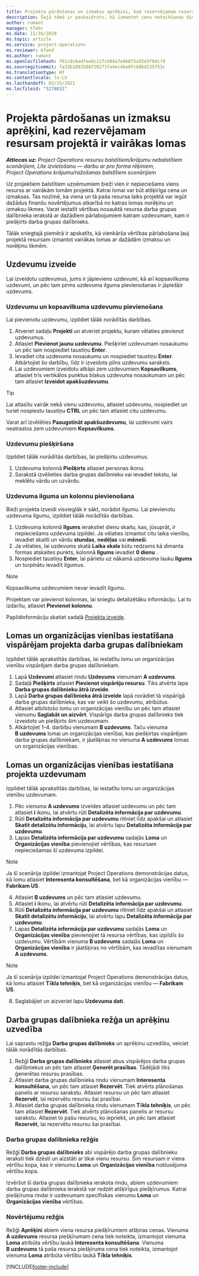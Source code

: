 ```yaml
---
title: Projekta pārdošanas un izmaksu aprēķini, kad rezervējamam resursam projektā ir vairākas lomas
description: Šajā tēmā ir paskaidrots, kā izmantot cenu noteikšanas dimensijas, lai atbalstītu cenu un izmaksu aprēķinus resursam, kam projektā ir vairākas lomas.
author: rumant
manager: tfehr
ms.date: 11/16/2020
ms.topic: article
ms.service: project-operations
ms.reviewer: kfend
ms.author: rumant
ms.openlocfilehash: f01c9c6adfeedc11fcb04a7e8b8f5a55e5f8dc79
ms.sourcegitcommit: fa32b1893286f20271fa4ec4be8fc68bd135f53c
ms.translationtype: HT
ms.contentlocale: lv-LV
ms.lasthandoff: 02/15/2021
ms.locfileid: "5278832"
---
```

# <a name="estimate-project-sales-and-costs-when-a-bookable-resource-fills-multiple-roles-on-a-project"></a>Projekta pārdošanas un izmaksu aprēķini, kad rezervējamam resursam projektā ir vairākas lomas 

_**Attiecas uz:** Project Operations resursu balstītiem/krājumu nebalstītiem scenārijiem, Lite izvietošanu — darbu ar pro forma rēķiniem, Project Operations krājumu/ražošanas balstītiem scenārijiem_ 

Uz projektiem balstītiem uzņēmumiem bieži vien ir nepieciešams viens resurss ar vairākām lomām projektā. Katrai lomai var būt atšķirīga cena un izmaksas. Tas nozīmē, ka viena un tā paša resursa laiks projektā var iegūt dažādus finanšu novērtējumus atkarībā no katras lomas norēķinu un izmaksu likmes. Varat iestatīt vērtības nosauktā resursa darba grupas dalībnieka ierakstā ar dažādiem pārlabojumiem katram uzdevumam, kam ir piešķirts darba grupas dalībnieks.

Tālāk sniegtajā piemērā ir apskatīts, kā vienkārša vērtības pārlabošana ļauj projektā resursam izmantot vairākas lomas ar dažādām izmaksu un norēķinu likmēm.

## <a name="create-tasks"></a>Uzdevumu izveide
Lai izveidotu uzdevumus, jums ir jāpievieno uzdevumi, kā arī kopsavilkuma uzdevumi, un pēc tam pirms uzdevuma ilguma pievienošanas ir jāpiešķir uzdevums. 

### <a name="add-tasks-and-summary-tasks"></a>Uzdevumu un kopsavilkuma uzdevumu pievienošana
Lai pievienotu uzdevumu, izpildiet tālāk norādītās darbības.

1. Atveriet sadaļu **Projekti** un atveriet projektu, kuram vēlaties pievienot uzdevumus.
2. Atlasiet **Pievienot jaunu uzdevumu**. Piešķiriet uzdevumam nosaukumu un pēc tam nospiediet taustiņu **Enter**.
3. Ievadiet cita uzdevuma nosaukumu un nospiediet taustiņu **Enter**. Atkārtojiet šo darbību, līdz ir izveidots pilns uzdevumu saraksts.
3. Lai uzdevumiem izveidotu atkāpi zem uzdevumiem **Kopsavilkums**, atlasiet trīs vertikālos punktus blakus uzdevuma nosaukumam un pēc tam atlasiet **Izveidot apakšuzdevumu**. 

  > [!TIP]
  > Lai atlasītu vairāk nekā vienu uzdevumu, atlasiet uzdevumu, nospiediet un turiet nospiestu taustiņu **CTRL** un pēc tam atlasiet citu uzdevumu.
  >
  > Varat arī izvēlēties **Paaugstināt apakšuzdevumu**, lai uzdevumi vairs neatrastos zem uzdevumiem **Kopsavilkums**.

### <a name="assign-tasks"></a>Uzdevumu piešķiršana

Izpildiet tālāk norādītās darbības, lai piešķirtu uzdevumus.

1. Uzdevuma kolonnā **Piešķirts** atlasiet personas ikonu.
2. Sarakstā izvēlieties darba grupas dalībnieku vai ievadiet tekstu, lai meklētu vārdu un uzvārdu.

### <a name="add-task-duration-and-columns"></a>Uzdevuma ilguma un kolonnu pievienošana

Bieži projekta izveidi visvieglāk ir sākt, norādot ilgumu. Lai pievienotu uzdevuma ilgumu, izpildiet tālāk norādītās darbības.

1. Uzdevuma kolonnā **Ilgums** ierakstiet dienu skaitu, kas, jūsuprāt, ir nepieciešams uzdevuma izpildei. Ja vēlaties izmantot citu laika vienību, ievadiet skaitli un vārdu **stundas**, **nedēļas** vai **mēneši**.
2. Ja vēlaties, lai uzdevums skatā **Laika skala** būtu redzams kā dimanta formas atskaites punkts, kolonnā **Ilgums** ievadiet **0 dienu** .
3. Nospiediet taustiņu **Enter**, lai pārietu uz nākamā uzdevuma lauku **Ilgums** un turpinātu ievadīt ilgumus.

  > [!NOTE]
  > Kopsavilkuma uzdevumiem nevar ievadīt ilgumu.

Projektam var pievienot kolonnas, lai sniegtu detalizētāku informāciju. Lai to izdarītu, atlasiet **Pievienot kolonnu**. 

Papildinformāciju skatiet sadaļā [Projekta izveide](https://support.microsoft.com/en-us/office/create-a-project-a5b5e823-fb2e-45fd-be00-7d84422d9749).

## <a name="set-up-the-role-and-organization-unit-for-a-generic-project-team-member"></a>Lomas un organizācijas vienības iestatīšana vispārējam projekta darba grupas dalībniekam
Izpildiet tālāk aprakstītās darbības, lai iestatītu lomu un organizācijas vienību vispārējam darba grupas dalībniekam.

1. Lapā **Uzdevumi** atlasiet rindu **Uzdevums** vienumam **A uzdevums**. 
2. Sadaļā **Piešķirts** atlasiet **Pievienot vispārēju resursu**. Tiks atvērta lapa **Darba grupas dalībnieku ātrā izveide**.
3. Lapā **Darba grupas dalībnieka ātrā izveide** lapā norādiet tā vispārīgā darba grupas dalībnieka, kas var veikt šo uzdevumu, atribūtus.
4. Atlasiet atbilstošo lomu un organizācijas vienību un pēc tam atlasiet vienumu **Saglabāt un aizvērt**. Vispārīgs darba grupas dalībnieks tiek izveidots un piešķirts šim uzdevumam. 
5. Atkārtojiet 1–4. darbību vienumam **B uzdevums**. Taču vienuma **B uzdevums** lomai un organizācijas vienībai, kas piešķirtas vispārējam darba grupas dalībniekam, ir jāatšķiras no vienuma **A uzdevums** lomas un organizācijas vienības. 

## <a name="set-up-the-role-and-organization-unit-for-a-project-task"></a>Lomas un organizācijas vienības iestatīšana projekta uzdevumam
Izpildiet tālāk aprakstītās darbības, lai iestatītu lomu un organizācijas vienību uzdevumam.

1. Pēc vienuma **A uzdevums** izveides atlasiet uzdevumu un pēc tam atlasiet **i** ikonu, lai atvērtu rūti **Detalizēta informācija par uzdevumu**. 
2. Rūtī **Detalizēta informācija par uzdevumu** ritiniet līdz apakšai un atlasiet **Skatīt detalizētu informāciju**, lai atvērtu lapu **Detalizēta informācija par uzdevumu**.
3. Lapas **Detalizēta informācija par uzdevumu** sadaļās **Loma** un **Organizācijas vienība** pievienojiet vērtības, kas resursam nepieciešamas šī uzdevuma izpildei. 

  > [!NOTE]
  > Ja šī scenārija izpildei izmantojat Project Operations demonstrācijas datus, kā lomu atlasiet **Interesenta konsultēšana**, bet kā organizācijas vienību — **Fabrikam US**.

4. Atlasiet **B uzdevums** un pēc tam atlasiet uzdevumu.
5. Atlasiet **i** ikonu, lai atvērtu rūti **Detalizēta informācija par uzdevumu**. 
6. Rūtī **Detalizēta informācija par uzdevumu** ritiniet līdz apakšai un atlasiet **Skatīt detalizētu informāciju**, lai atvērtu lapu **Detalizēta informācija par uzdevumu**.
7. Lapas **Detalizēta informācija par uzdevumu** sadaļās **Loma** un **Organizācijas vienība** pievienojiet tā resursa vērtības, kas izpildīs šo uzdevumu. Vērtībām vienuma **B uzdevums** sadaļās **Loma** un **Organizācijas vienība** ir jāatšķiras no vērtībām, kas ievadītas vienumam **A uzdevums**. 

  > [!NOTE]
  > Ja šī scenārija izpildei izmantojat Project Operations demonstrācijas datus, kā lomu atlasiet **Tīkla tehniķis**, bet kā organizācijas vienību — **Fabrikam US**.

8. Saglabājiet un aizveriet lapu **Uzdevuma dati**. 

## <a name="team-member-and-estimates-behavior"></a>Darba grupas dalībnieka režģa un aprēķinu uzvedība 
Lai saprastu režģa **Darba grupas dalībnieks** un aprēķinu uzvedību, veiciet tālāk norādītās darbības.

1. Režģī **Darba grupas dalībnieks** atlasiet abus vispārējos darba grupas dalībniekus un pēc tam atlasiet **Ģenerēt prasības**. Tādējādi tiks ģenerētas resursu prasības. 
2. Atlasiet darba grupas dalībnieka rindu vienumam **Interesenta konsultēšana**, un pēc tam atlasiet **Rezervēt**. Tiek atvērts plānošanas panelis ar resursu sarakstu. Atlasiet resursu un pēc tam atlasiet **Rezervēt**, lai rezervētu resursu šai prasībai.
3. Atlasiet darba grupas dalībnieka rindu vienumam **Tīkla tehniķis**, un pēc tam atlasiet **Rezervēt**. Tiek atvērts plānošanas panelis ar resursu sarakstu. Atlasiet to pašu resursu, ko iepriekš, un pēc tam atlasiet **Rezervēt**, lai rezervētu resursu šai prasībai.

### <a name="team-member-grid"></a>Darba grupas dalībnieka režģis 

Režģī **Darba grupas dalībnieks** abi vispārējo darba grupas dalībnieku ieraksti tiek dzēsti un aizstāti ar tikai vienu resursu. Šim resursam ir viena vērtību kopa, kas ir vienumu **Loma** un **Organizācijas vienība** noklusējuma vērtību kopa.

Izvēršot šī darba grupas dalībnieka ieraksta rindu, abiem uzdevumiem darba grupas dalībnieka ierakstā var redzēt atšķirīgus piešķīrumus. Katrai piešķīruma rindai ir uzdevumam specifiskas vienumu **Loma** un **Organizācijas vienība** vērtības. 

### <a name="estimates-grid"></a>Novērtējumu režģis 

Režģī **Aprēķini** abiem viena resursa piešķīrumiem atšķiras cenas. Vienuma **A uzdevums** resursa piešķīrumam cena tiek noteikta, izmantojot vienuma **Loma** atribūta vērtību laukā **Interesenta konsultēšana**. Vienuma **B uzdevums** tā paša resursa piešķīruma cena tiek noteikta, izmantojot vienuma **Loma** atribūta vērtību laukā **Tīkla tehniķis**.


[!INCLUDE[footer-include](../includes/footer-banner.md)]